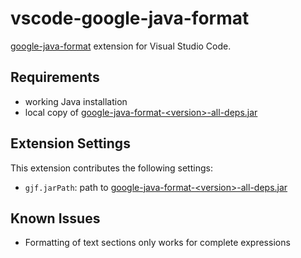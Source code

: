 # vscode-google-java-format

[google-java-format](https://github.com/google/google-java-format) extension for
Visual Studio Code.

## Requirements

* working Java installation
* local copy of [google-java-format-\<version\>-all-deps.jar](https://github.com/google/google-java-format/releases)

## Extension Settings

This extension contributes the following settings:

* `gjf.jarPath`: path to [google-java-format-\<version\>-all-deps.jar](https://github.com/google/google-java-format/releases)

## Known Issues

* Formatting of text sections only works for complete expressions
